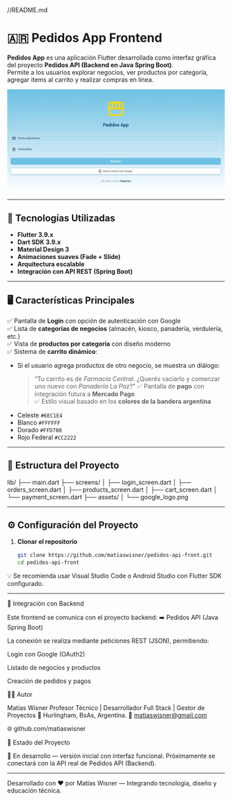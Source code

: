 //README.md
# 🇦🇷 Pedidos App Frontend

**Pedidos App** es una aplicación Flutter desarrollada como interfaz gráfica del proyecto **Pedidos API (Backend en Java Spring Boot)**.  
Permite a los usuarios explorar negocios, ver productos por categoría, agregar items al carrito y realizar compras en línea.

![App Preview](https://raw.githubusercontent.com/matiaswisner/pedidos-api-front/main/assets/app_preview.png)


---

## 🚀 Tecnologías Utilizadas

- **Flutter 3.9.x**
- **Dart SDK 3.9.x**
- **Material Design 3**
- **Animaciones suaves (Fade + Slide)**
- **Arquitectura escalable**  
- **Integración con API REST (Spring Boot)**

---

## 🖥️ Características Principales

✅ Pantalla de **Login** con opción de autenticación con Google  
✅ Lista de **categorías de negocios** (almacén, kiosco, panadería, verdulería, etc.)  
✅ Vista de **productos por categoría** con diseño moderno  
✅ Sistema de **carrito dinámico**:
   - Si el usuario agrega productos de otro negocio, se muestra un diálogo:
     > “Tu carrito es de *Farmacia Central*. ¿Querés vaciarlo y comenzar uno nuevo con *Panadería La Paz*?”
✅ Pantalla de **pago** con integración futura a **Mercado Pago**  
✅ Estilo visual basado en los **colores de la bandera argentina**  
   - Celeste `#6EC1E4`  
   - Blanco `#FFFFFF`  
   - Dorado `#FFD700`  
   - Rojo Federal `#CC2222`

---

## 📁 Estructura del Proyecto

lib/
├── main.dart
├── screens/
│ ├── login_screen.dart
│ ├── orders_screen.dart
│ ├── products_screen.dart
│ ├── cart_screen.dart
│ └── payment_screen.dart
├── assets/
│ └── google_logo.png


---

## ⚙️ Configuración del Proyecto

1. **Clonar el repositorio**
   ```bash
   git clone https://github.com/matiaswisner/pedidos-api-front.git
   cd pedidos-api-front

💡 Se recomienda usar Visual Studio Code o Android Studio con Flutter SDK configurado.

---

🔗 Integración con Backend

Este frontend se comunica con el proyecto backend:
➡️ Pedidos API (Java Spring Boot)

La conexión se realiza mediante peticiones REST (JSON), permitiendo:

Login con Google (OAuth2)

Listado de negocios y productos

Creación de pedidos y pagos

👨‍💻 Autor

Matías Wisner
Profesor Técnico | Desarrollador Full Stack | Gestor de Proyectos
📍 Hurlingham, BsAs, Argentina.
📧 matiaswisner@gmail.com

🌐 github.com/matiaswisner

🏁 Estado del Proyecto

🔧 En desarrollo — versión inicial con interfaz funcional.
Próximamente se conectará con la API real de Pedidos API (Backend).

---

Desarrollado con ❤️ por Matías Wisner — Integrando tecnología, diseño y educación técnica.



